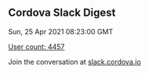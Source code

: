 ## Cordova Slack Digest
Sun, 25 Apr 2021 08:23:00 GMT

[User count: 4457](https://cordova.slack.com/)


Join the conversation at [slack.cordova.io](http://slack.cordova.io/)
